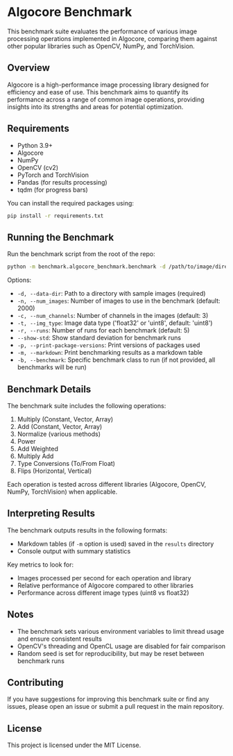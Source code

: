 # Algocore Benchmark

This benchmark suite evaluates the performance of various image processing operations implemented in Algocore, comparing them against other popular libraries such as OpenCV, NumPy, and TorchVision.

## Overview

Algocore is a high-performance image processing library designed for efficiency and ease of use. This benchmark aims to quantify its performance across a range of common image operations, providing insights into its strengths and areas for potential optimization.

## Requirements

- Python 3.9+
- Algocore
- NumPy
- OpenCV (cv2)
- PyTorch and TorchVision
- Pandas (for results processing)
- tqdm (for progress bars)

You can install the required packages using:

```bash
pip install -r requirements.txt
```

## Running the Benchmark

Run the benchmark script from the root of the repo:

```bash
python -m benchmark.algocore_benchmark.benchmark -d /path/to/image/directory -n 2000 -c 3 -t uint8 -r 5 -m
```

Options:

- `-d, --data-dir`: Path to a directory with sample images (required)
- `-n, --num_images`: Number of images to use in the benchmark (default: 2000)
- `-c, --num_channels`: Number of channels in the images (default: 3)
- `-t, --img_type`: Image data type ('float32' or 'uint8', default: 'uint8')
- `-r, --runs`: Number of runs for each benchmark (default: 5)
- `--show-std`: Show standard deviation for benchmark runs
- `-p, --print-package-versions`: Print versions of packages used
- `-m, --markdown`: Print benchmarking results as a markdown table
- `-b, --benchmark`: Specific benchmark class to run (if not provided, all benchmarks will be run)

## Benchmark Details

The benchmark suite includes the following operations:

1. Multiply (Constant, Vector, Array)
2. Add (Constant, Vector, Array)
3. Normalize (various methods)
4. Power
5. Add Weighted
6. Multiply Add
7. Type Conversions (To/From Float)
8. Flips (Horizontal, Vertical)

Each operation is tested across different libraries (Algocore, OpenCV, NumPy, TorchVision) when applicable.

## Interpreting Results

The benchmark outputs results in the following formats:

- Markdown tables (if `-m` option is used) saved in the `results` directory
- Console output with summary statistics

Key metrics to look for:

- Images processed per second for each operation and library
- Relative performance of Algocore compared to other libraries
- Performance across different image types (uint8 vs float32)

## Notes

- The benchmark sets various environment variables to limit thread usage and ensure consistent results
- OpenCV's threading and OpenCL usage are disabled for fair comparison
- Random seed is set for reproducibility, but may be reset between benchmark runs

## Contributing

If you have suggestions for improving this benchmark suite or find any issues, please open an issue or submit a pull request in the main repository.

## License

This project is licensed under the MIT License.
